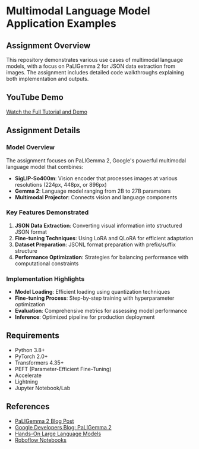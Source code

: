 # Multimodal Language Model Application Examples

## Assignment Overview

This repository demonstrates various use cases of multimodal language models, with a focus on PaLIGemma 2 for JSON data extraction from images. The assignment includes detailed code walkthroughs explaining both implementation and outputs.

## YouTube Demo

[Watch the Full Tutorial and Demo](https://youtu.be/5iIuFNmcTAQ)

## Assignment Details

### Model Overview

The assignment focuses on PaLIGemma 2, Google's powerful multimodal language model that combines:

- **SigLIP-So400m**: Vision encoder that processes images at various resolutions (224px, 448px, or 896px)
- **Gemma 2**: Language model ranging from 2B to 27B parameters
- **Multimodal Projector**: Connects vision and language components

### Key Features Demonstrated

1. **JSON Data Extraction**: Converting visual information into structured JSON format
2. **Fine-tuning Techniques**: Using LoRA and QLoRA for efficient adaptation
3. **Dataset Preparation**: JSONL format preparation with prefix/suffix structure
4. **Performance Optimization**: Strategies for balancing performance with computational constraints

### Implementation Highlights

- **Model Loading**: Efficient loading using quantization techniques
- **Fine-tuning Process**: Step-by-step training with hyperparameter optimization
- **Evaluation**: Comprehensive metrics for assessing model performance
- **Inference**: Optimized pipeline for production deployment

## Requirements

- Python 3.8+
- PyTorch 2.0+
- Transformers 4.35+
- PEFT (Parameter-Efficient Fine-Tuning)
- Accelerate
- Lightning
- Jupyter Notebook/Lab

## References

- [PaLIGemma 2 Blog Post](https://blog.roboflow.com/fine-tune-paligemma-2/)
- [Google Developers Blog: PaLIGemma 2](https://developers.googleblog.com/en/introducing-paligemma-2-powerful-vision-language-models-simple-fine-tuning/)
- [Hands-On Large Language Models](https://learning.oreilly.com/library/view/hands-on-large-language/9781098150952/ch09.html#transformers_for_vision)
- [Roboflow Notebooks](https://github.com/roboflow/notebooks)
